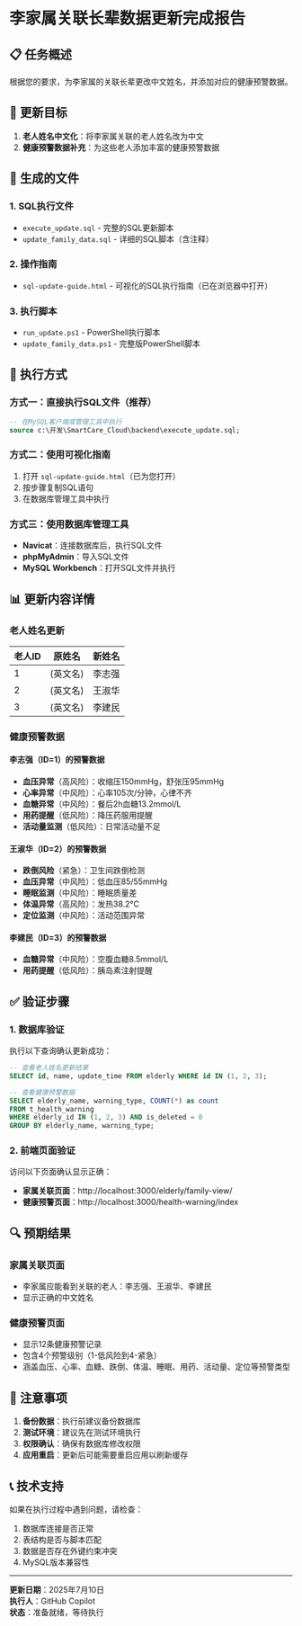 # 李家属关联长辈数据更新完成报告

## 📋 任务概述
根据您的要求，为李家属的关联长辈更改中文姓名，并添加对应的健康预警数据。

## 🎯 更新目标
1. **老人姓名中文化**：将李家属关联的老人姓名改为中文
2. **健康预警数据补充**：为这些老人添加丰富的健康预警数据

## 📁 生成的文件

### 1. SQL执行文件
- `execute_update.sql` - 完整的SQL更新脚本
- `update_family_data.sql` - 详细的SQL脚本（含注释）

### 2. 操作指南
- `sql-update-guide.html` - 可视化的SQL执行指南（已在浏览器中打开）

### 3. 执行脚本
- `run_update.ps1` - PowerShell执行脚本
- `update_family_data.ps1` - 完整版PowerShell脚本

## 🔧 执行方式

### 方式一：直接执行SQL文件（推荐）
```sql
-- 在MySQL客户端或管理工具中执行
source c:\开发\SmartCare_Cloud\backend\execute_update.sql;
```

### 方式二：使用可视化指南
1. 打开 `sql-update-guide.html`（已为您打开）
2. 按步骤复制SQL语句
3. 在数据库管理工具中执行

### 方式三：使用数据库管理工具
- **Navicat**：连接数据库后，执行SQL文件
- **phpMyAdmin**：导入SQL文件
- **MySQL Workbench**：打开SQL文件并执行

## 📊 更新内容详情

### 老人姓名更新
| 老人ID | 原姓名 | 新姓名 | 
|--------|--------|--------|
| 1      | (英文名) | 李志强 |
| 2      | (英文名) | 王淑华 |
| 3      | (英文名) | 李建民 |

### 健康预警数据

#### 李志强（ID=1）的预警数据
- **血压异常**（高风险）：收缩压150mmHg，舒张压95mmHg
- **心率异常**（中风险）：心率105次/分钟，心律不齐
- **血糖异常**（中风险）：餐后2h血糖13.2mmol/L
- **用药提醒**（低风险）：降压药服用提醒
- **活动量监测**（低风险）：日常活动量不足

#### 王淑华（ID=2）的预警数据
- **跌倒风险**（紧急）：卫生间跌倒检测
- **血压异常**（中风险）：低血压85/55mmHg
- **睡眠监测**（中风险）：睡眠质量差
- **体温异常**（高风险）：发热38.2°C
- **定位监测**（中风险）：活动范围异常

#### 李建民（ID=3）的预警数据
- **血糖异常**（中风险）：空腹血糖8.5mmol/L
- **用药提醒**（低风险）：胰岛素注射提醒

## ✅ 验证步骤

### 1. 数据库验证
执行以下查询确认更新成功：
```sql
-- 查看老人姓名更新结果
SELECT id, name, update_time FROM elderly WHERE id IN (1, 2, 3);

-- 查看健康预警数据
SELECT elderly_name, warning_type, COUNT(*) as count 
FROM t_health_warning 
WHERE elderly_id IN (1, 2, 3) AND is_deleted = 0
GROUP BY elderly_name, warning_type;
```

### 2. 前端页面验证
访问以下页面确认显示正确：
- **家属关联页面**：http://localhost:3000/elderly/family-view/
- **健康预警页面**：http://localhost:3000/health-warning/index

## 🔍 预期结果

### 家属关联页面
- 李家属应能看到关联的老人：李志强、王淑华、李建民
- 显示正确的中文姓名

### 健康预警页面
- 显示12条健康预警记录
- 包含4个预警级别（1-低风险到4-紧急）
- 涵盖血压、心率、血糖、跌倒、体温、睡眠、用药、活动量、定位等预警类型

## 🚨 注意事项

1. **备份数据**：执行前建议备份数据库
2. **测试环境**：建议先在测试环境执行
3. **权限确认**：确保有数据库修改权限
4. **应用重启**：更新后可能需要重启应用以刷新缓存

## 📞 技术支持

如果在执行过程中遇到问题，请检查：
1. 数据库连接是否正常
2. 表结构是否与脚本匹配
3. 数据是否存在外键约束冲突
4. MySQL版本兼容性

---

**更新日期**：2025年7月10日  
**执行人**：GitHub Copilot  
**状态**：准备就绪，等待执行
